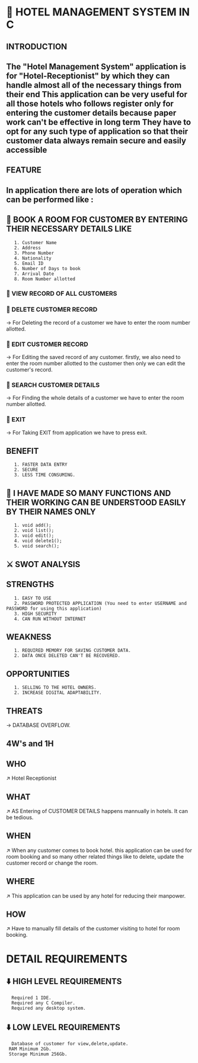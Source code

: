 # 🏨 HOTEL MANAGEMENT SYSTEM IN C
 ## INTRODUCTION
 ## The "Hotel Management System" application is for "Hotel-Receptionist" by which they can handle almost all of the necessary things from their end This application can be very useful for all those hotels who follows register only for entering the customer details because paper work can't be effective in long term They have to opt for any such type of application so that their customer data always remain secure and easily accessible
 ## FEATURE
 ## In application there are lots of operation which  can be performed like :
 ## 💠 BOOK A ROOM FOR CUSTOMER BY ENTERING THEIR NECESSARY DETAILS LIKE
       1. Customer Name
       2. Address
       3. Phone Number
       4. Nationality
       5. Email ID
       6. Number of Days to book
       7. Arrival Date
       8. Room Number allotted
 ### 💠 VIEW RECORD OF ALL CUSTOMERS

 ### 💠 DELETE CUSTOMER RECORD
 -> For Deleting the record of a customer we have to enter the room number allotted. 

 ### 💠 EDIT CUSTOMER RECORD
 -> For Editing the saved record of any customer. firstly, we also need to enter the room number allotted to the customer then only we can edit the customer's record.
 
 ### 💠 SEARCH CUSTOMER DETAILS
 -> For Finding the whole details of a customer we have to enter the room number allotted.

 ### 💠 EXIT
 -> For Taking EXIT from application we have to press exit.

 ## BENEFIT
       1. FASTER DATA ENTRY
       2. SECURE
       3. LESS TIME CONSUMING.

 ## 🔎 I HAVE MADE SO MANY FUNCTIONS AND THEIR WORKING CAN BE UNDERSTOOD EASILY BY THEIR NAMES ONLY
       1. void add(); 
       2. void list();
       3. void edit(); 
       4. void delete1();
       5. void search();

 ## ⚔️ SWOT ANALYSIS

 ## STRENGTHS 
       1. EASY TO USE
       2. PASSWORD PROTECTED APPLICATION (You need to enter USERNAME and PASSWORD for using this application)
       3. HIGH SECURITY
       4. CAN RUN WITHOUT INTERNET

 ## WEAKNESS
       1. REQUIRED MEMORY FOR SAVING CUSTOMER DATA.
       2. DATA ONCE DELETED CAN'T BE RECOVERED.

 ## OPPORTUNITIES
       1. SELLING TO THE HOTEL OWNERS.
       2. INCREASE DIGITAL ADAPTABILITY.

 ## THREATS
 ->  DATABASE OVERFLOW.

 ## 4W's and 1H
 ## WHO 
 ↗️ Hotel Receptionist

 ## WHAT
 ↗️ AS Entering of CUSTOMER DETAILS happens mannually in hotels. It can be tedious. 

 ## WHEN
 ↗️ When any customer comes to book hotel. this application can be used for room booking and so many other related things like to delete, update the customer record or change   the room.
 ## WHERE
 ↗️ This application can be used by any hotel for reducing their manpower. 
 ## HOW
 ↗️ Have to manually fill details of the customer visiting to hotel for room booking.
 # DETAIL REQUIREMENTS 
 ## ⬇️ HIGH LEVEL REQUIREMENTS
      Required 1 IDE.
      Required any C Compiler.
      Required any desktop system.
 ## ⬇️ LOW LEVEL REQUIREMENTS
      Database of customer for view,delete,update.
     RAM Minimum 2Gb.
     Storage Minimum 256Gb.
